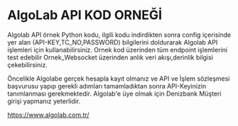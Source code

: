 # AlgoLab API KOD ORNEĞİ

Algolab API örnek Python kodu, ilgili kodu indirdikten sonra config içerisinde yer alan (API-KEY,TC_NO,PASSWORD) bilgilerini doldurarak Algolab API işlemleri için kullanabilirsiniz. Ornek kod üzerinden tüm endpoint işlemlerini test edebilir Ornek_Websocket üzerinden anlık veri akışı,derinlik bilgisi çekebilirsiniz.

Öncelikle Algolabe gerçek hesapla kayıt olmanız ve API ve İşlem sözleşmesi başvurusu yapıp gerekli adımları tamamladıktan sonra API-Keyinizin tanımlanması gerekmektedir.
Algolab'e üye olmak için Denizbank Müşteri girişi yapmanız yeterlidir.

https://www.algolab.com.tr/
